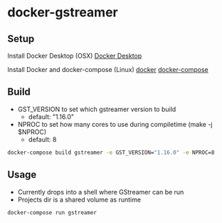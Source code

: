 # docker-gstreamer

## Setup
Install Docker Desktop (OSX)
[Docker Desktop](https://www.docker.com/products/docker-desktop)

Install Docker and docker-compose (Linux)
[docker](https://docs.docker.com/install/linux/docker-ce/ubuntu/)
[docker-compose](https://docs.docker.com/compose/install/)

## Build
- GST_VERSION to set which gstreamer version to build
  - default: "1.16.0"
- NPROC to set how many cores to use during compiletime (make -j $NPROC)
  - default: 8

```bash
docker-compose build gstreamer -e GST_VERSION="1.16.0" -e NPROC=8
```

## Usage
- Currently drops into a shell where GStreamer can be run
- Projects dir is a shared volume as runtime

```bash
docker-compose run gstreamer
```

